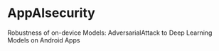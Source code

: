 # AppAIsecurity
Robustness of on-device Models: AdversarialAttack to Deep Learning Models on Android Apps
